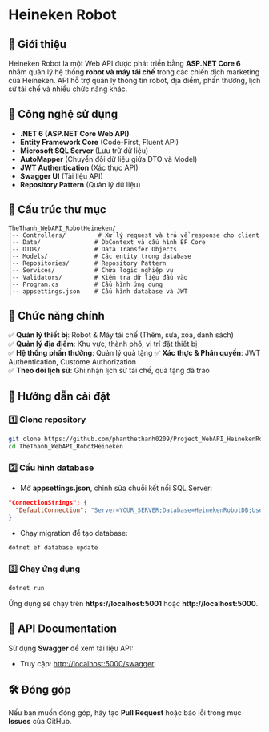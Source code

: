 # Heineken Robot  

## 📌 Giới thiệu
Heineken Robot là một Web API được phát triển bằng **ASP.NET Core 6** nhằm quản lý hệ thống **robot và máy tái chế** trong các chiến dịch marketing của Heineken. API hỗ trợ quản lý thông tin robot, địa điểm, phần thưởng, lịch sử tái chế và nhiều chức năng khác.

## 🚀 Công nghệ sử dụng
- **.NET 6 (ASP.NET Core Web API)**
- **Entity Framework Core** (Code-First, Fluent API)
- **Microsoft SQL Server** (Lưu trữ dữ liệu)
- **AutoMapper** (Chuyển đổi dữ liệu giữa DTO và Model)
- **JWT Authentication** (Xác thực API)
- **Swagger UI** (Tài liệu API)
- **Repository Pattern** (Quản lý dữ liệu)

## 📂 Cấu trúc thư mục
```
TheThanh_WebAPI_RobotHeineken/
│-- Controllers/         # Xử lý request và trả về response cho client
│-- Data/               # DbContext và cấu hình EF Core
│-- DTOs/               # Data Transfer Objects
│-- Models/             # Các entity trong database
│-- Repositories/       # Repository Pattern
│-- Services/           # Chứa logic nghiệp vụ
│-- Validators/         # Kiểm tra dữ liệu đầu vào
│-- Program.cs          # Cấu hình ứng dụng
│-- appsettings.json    # Cấu hình database và JWT
```

## 🔑 Chức năng chính
✅ **Quản lý thiết bị**: Robot & Máy tái chế (Thêm, sửa, xóa, danh sách)  
✅ **Quản lý địa điểm**: Khu vực, thành phố, vị trí đặt thiết bị  
✅ **Hệ thống phần thưởng**: Quản lý quà tặng
✅ **Xác thực & Phân quyền**: JWT Authentication, Custome Authorization  
✅ **Theo dõi lịch sử**: Ghi nhận lịch sử tái chế, quà tặng đã trao  

## 🔧 Hướng dẫn cài đặt
### 1️⃣ Clone repository
```sh
git clone https://github.com/phanthethanh0209/Project_WebAPI_HeinekenRobot.git
cd TheThanh_WebAPI_RobotHeineken
```
### 2️⃣ Cấu hình database
- Mở **appsettings.json**, chỉnh sửa chuỗi kết nối SQL Server:
```json
"ConnectionStrings": {
  "DefaultConnection": "Server=YOUR_SERVER;Database=HeinekenRobotDB;User Id=YOUR_USER;Password=YOUR_PASSWORD;"
}
```
- Chạy migration để tạo database:
```sh
dotnet ef database update
```

### 3️⃣ Chạy ứng dụng
```sh
dotnet run
```
Ứng dụng sẽ chạy trên **https://localhost:5001** hoặc **http://localhost:5000**.

## 📖 API Documentation
Sử dụng **Swagger** để xem tài liệu API:
- Truy cập: [http://localhost:5000/swagger](http://localhost:5000/swagger)

## 🛠 Đóng góp
Nếu bạn muốn đóng góp, hãy tạo **Pull Request** hoặc báo lỗi trong mục **Issues** của GitHub.
